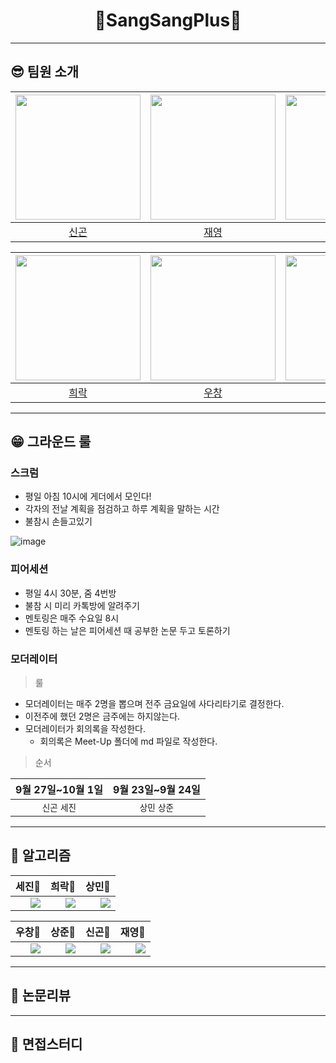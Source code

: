 <div align="center">
   <h1>🚀SangSangPlus🚀
</div>

   ---
   
   ## 😎 팀원 소개
   <div align="center">
      
   |<img src="https://user-images.githubusercontent.com/87477828/134484215-53286763-0836-4fb5-b64b-eed926890003.png" height=200 width=200>|<img src="https://avatars.githubusercontent.com/u/46557183?v=4" height=200 width=200>|<img src="https://user-images.githubusercontent.com/49185035/134527286-6fa2bcfb-ee28-47b7-bf33-0d67c2a92093.jpg" height=200 width=200>|
   |:---:|:---:|:---:|
   |[신곤](https://github.com/SinGonKim)|[재영](https://github.com/kimziont)|[세진](https://github.com/pseeej)|
      
   
   |<img src="https://user-images.githubusercontent.com/52475378/134624873-d0345cf3-d0b6-48b9-a1c2-45aa47f5f677.JPG" height=200 width=200>|<img src="https://user-images.githubusercontent.com/22788924/134502594-83db95a2-c9db-46a1-9e63-8ec176f8fb89.jpeg" height=200 width=200>|<img src="https://user-images.githubusercontent.com/45033215/134625788-fdf023fd-3fc4-47d7-8f30-8dedbcfc2877.png" height=200 width=200>|<img src="https://user-images.githubusercontent.com/45033215/134476503-0e05f1cd-6e37-4a84-9701-ad9616888f3e.png" height=200 width=200>|
   |:---:|:---:|:---:|:---:|
   |[희락](https://github.com/raki-1203)|[우창](https://github.com/whatchang)|[상준](https://github.com/sangjun-Leee)|[상민](https://github.com/sangmandu)|
  
   </div>
   
   ---
   
   ## 😁 그라운드 룰
   ### 스크럼
   * 평일 아침 10시에 게더에서 모인다!
   * 각자의 전날 계획을 점검하고 하루 계획을 말하는 시간
   * 불참시 손들고있기
   
   ![image](https://user-images.githubusercontent.com/45033215/134637555-7a93e990-8066-4c44-a840-16e693b44642.png)
   
   ### 피어세션
   * 평일 4시 30분, 줌 4번방
   * 불참 시 미리 카톡방에 알려주기
   * 멘토링은 매주 수요일 8시
   * 멘토링 하는 날은 피어세션 때 공부한 논문 두고 토론하기
   
   ### 모더레이터
   
   > 룰
   
   * 모더레이터는 매주 2명을 뽑으며 전주 금요일에 사다리타기로 결정한다.
   * 이전주에 했던 2명은 금주에는 하지않는다.
   * 모더레이터가 회의록을 작성한다.
      * 회의록은 Meet-Up 폴더에 md 파일로 작성한다.
   
   > 순서
   
   |9월 27일~10월 1일|9월 23일~9월 24일|
   |:---:|:---:|
   |`신곤` `세진`|`상민` `상준`|
  
   ---
   
   ## 📌 알고리즘  
   |세진🥇|희락🥈|상민🥉|
   |---|---|---|
   |<img align='right' src="http://mazassumnida.wtf/api/v2/generate_badge?boj=pseeej">|<img align='right' src="http://mazassumnida.wtf/api/v2/generate_badge?boj=jfhdzzang">|<img align='right' src="http://mazassumnida.wtf/api/v2/generate_badge?boj=soryrung96">|

   |우창🏅|상준🏅|신곤🏅|재영🏅|
   |---|---|---|---|
   |<img align='right' src="http://mazassumnida.wtf/api/v2/generate_badge?boj=whatchang">|<img align='right' src="http://mazassumnida.wtf/api/v2/generate_badge?boj=inter10">|<img align='right' src="http://mazassumnida.wtf/api/v2/generate_badge?boj=singon96">|<img align='right' src="http://mazassumnida.wtf/api/v2/generate_badge?boj=milk0510">|
   
   ---
   
   ## 📌 논문리뷰

   
   
   
   ---
   
   ## 📌 면접스터디
   
